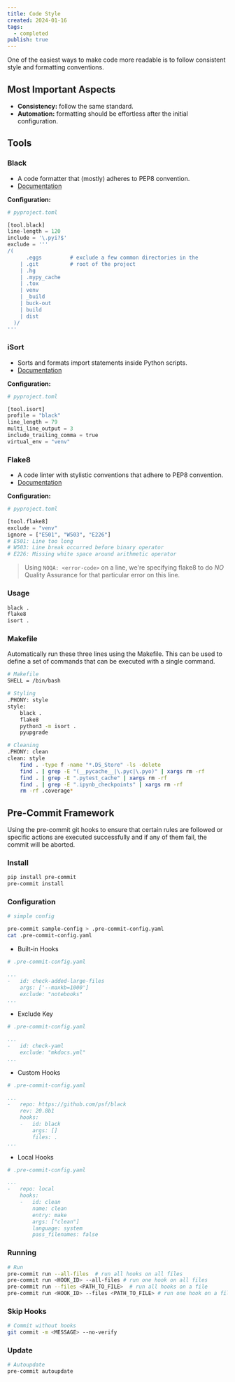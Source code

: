 ```yaml
---
title: Code Style
created: 2024-01-16
tags:
  - completed
publish: true
---
```

One of the easiest ways to make code more readable is to follow consistent style and formatting conventions.

## Most Important Aspects

- **Consistency:** follow the same standard.
- **Automation:** formatting should be effortless after the initial configuration.

## Tools

### Black

- A code formatter that (mostly) adheres to PEP8 convention.
- [Documentation](https://black.readthedocs.io/en/stable/#)

**Configuration:**

```python
# pyproject.toml

[tool.black]
line-length = 120
include = '\.pyi?$'
exclude = '''
/(
      .eggs         # exclude a few common directories in the
    | .git          # root of the project
    | .hg
    | .mypy_cache
    | .tox
    | venv
    | _build
    | buck-out
    | build
    | dist
  )/
'''
```

### iSort

- Sorts and formats import statements inside Python scripts.
- [Documentation](https://pycqa.github.io/isort/)

**Configuration:**

```python
# pyproject.toml

[tool.isort]
profile = "black"
line_length = 79
multi_line_output = 3
include_trailing_comma = true
virtual_env = "venv"
```

### Flake8

- A code linter with stylistic conventions that adhere to PEP8 convention.
- [Documentation](https://flake8.pycqa.org/en/latest/)

**Configuration:**

```python
# pyproject.toml

[tool.flake8]
exclude = "venv"
ignore = ["E501", "W503", "E226"]
# E501: Line too long
# W503: Line break occurred before binary operator
# E226: Missing white space around arithmetic operator
```

>Using `NOQA: <error-code>` on a line, we're specifying flake8 to do *NO* Quality Assurance for that particular error on this line.

### Usage

```bash
black .
flake8
isort .
```

### Makefile

Automatically run these three lines using the Makefile. This can be used to define a set of commands that can be executed with a single command.

```bash
# Makefile
SHELL = /bin/bash

# Styling
.PHONY: style
style:
    black .
    flake8
    python3 -m isort .
    pyupgrade

# Cleaning
.PHONY: clean
clean: style
    find . -type f -name "*.DS_Store" -ls -delete
    find . | grep -E "(__pycache__|\.pyc|\.pyo)" | xargs rm -rf
    find . | grep -E ".pytest_cache" | xargs rm -rf
    find . | grep -E ".ipynb_checkpoints" | xargs rm -rf
    rm -rf .coverage*
```

## Pre-Commit Framework

Using the pre-commit git hooks to ensure that certain rules are followed or specific actions are executed successfully and if any of them fail, the commit will be aborted.

### Install

```bash
pip install pre-commit
pre-commit install
```

### Configuration

```bash
# simple config

pre-commit sample-config > .pre-commit-config.yaml
cat .pre-commit-config.yaml
```

- Built-in Hooks

```yaml
# .pre-commit-config.yaml

...
-   id: check-added-large-files
    args: ['--maxkb=1000']
    exclude: "notebooks"
...
```

- Exclude Key

```yaml
# .pre-commit-config.yaml

...
-   id: check-yaml
    exclude: "mkdocs.yml"
...
```

- Custom Hooks

```yaml
# .pre-commit-config.yaml

...
-   repo: https://github.com/psf/black
    rev: 20.8b1
    hooks:
    -   id: black
        args: []
        files: .
...
```

- Local Hooks

```yaml
# .pre-commit-config.yaml

...
-   repo: local
    hooks:
    -   id: clean
        name: clean
        entry: make
        args: ["clean"]
        language: system
        pass_filenames: false
```

### Running

```bash
# Run
pre-commit run --all-files  # run all hooks on all files
pre-commit run <HOOK_ID> --all-files # run one hook on all files
pre-commit run --files <PATH_TO_FILE>  # run all hooks on a file
pre-commit run <HOOK_ID> --files <PATH_TO_FILE> # run one hook on a file
```

### Skip Hooks

```bash
# Commit without hooks
git commit -m <MESSAGE> --no-verify
```

### Update

```bash
# Autoupdate
pre-commit autoupdate
```
